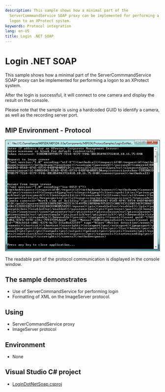 ```yaml
---
description: This sample shows how a minimal part of the
  ServerCommmandService SOAP proxy can be implemented for performing a
  logon to an XProtect system.
keywords: Protocol integration
lang: en-US
title: Login .NET SOAP
---
```


# Login .NET SOAP

This sample shows how a minimal part of the ServerCommmandService SOAP
proxy can be implemented for performing a logon to an XProtect system.

After the login is successful, it will connect to one camera and display
the result on the console.

Please note that the sample is using a hardcoded GUID to identify a
camera, as well as the recording server port.

## MIP Environment - Protocol

![](LoginDotNetSoap1.png)

The readable part of the protocol communication is displayed in the
console window.

## The sample demonstrates

-   Use of ServerCommandService for performing login
-   Formatting of XML on the ImageServer protocol.

## Using

-   ServerCommandService proxy
-   ImageServer protocol

## Environment

-   None

## Visual Studio C\# project

-   [LoginDotNetSoap.csproj](javascript:openLink('..\\\\ProtocolSamples\\\\LoginDotNetSoap\\\\LoginDotNetSoap.csproj');)
